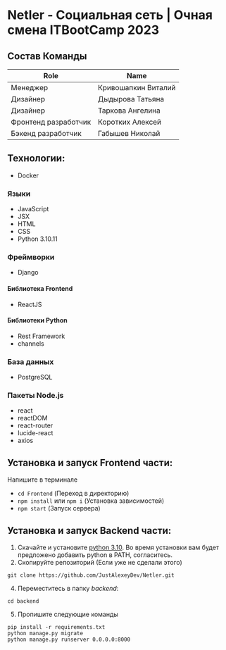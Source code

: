 # Netler - Социальная сеть | Очная смена ITBootCamp 2023

## Состав Команды
|Role           |Name                       |
|---------------|---------------------------|
|Менеджер        |Кривошапкин Виталий        |
|Дизайнер  |Дыдырова Татьяна           |
|Дизайнер  |Таркова Ангелина           |
|Фронтенд разработчик | Коротких Алексей |
|Бэкенд разработчик| Габышев Николай   |

## Технологии:
- Docker
### Языки
- JavaScript
- JSX
- HTML
- CSS
- Python 3.10.11
### Фреймворки
- Django
#### Библиотека Frontend
- ReactJS
#### Библиотеки Python
- Rest Framework
- channels
### База данных
- PostgreSQL
### Пакеты Node.js
- react
- reactDOM
- react-router
- lucide-react
- axios
## Установка и запуск Frontend части:
Напишите в терминале
- `cd Frontend` (Переход в директорию)
- `npm install` или `npm i` (Установка зависимостей)
- `npm start` (Запуск сервера)
## Установка и запуск Backend части:
1. Скачайте и установите [python 3.10](https://www.python.org/downloads/release/python-31011/). Во время установки вам будет предложено добавить python в PATH, согласитесь.
2. Скопируйте репозиторий (Если уже не сделали этого)
```
git clone https://github.com/JustAlexeyDev/Netler.git
```
4. Переместитесь в папку *backend*:
```
cd backend
```
5. Пропишите следующие команды
```
pip install -r requirements.txt
python manage.py migrate
python manage.py runserver 0.0.0.0:8000
```
